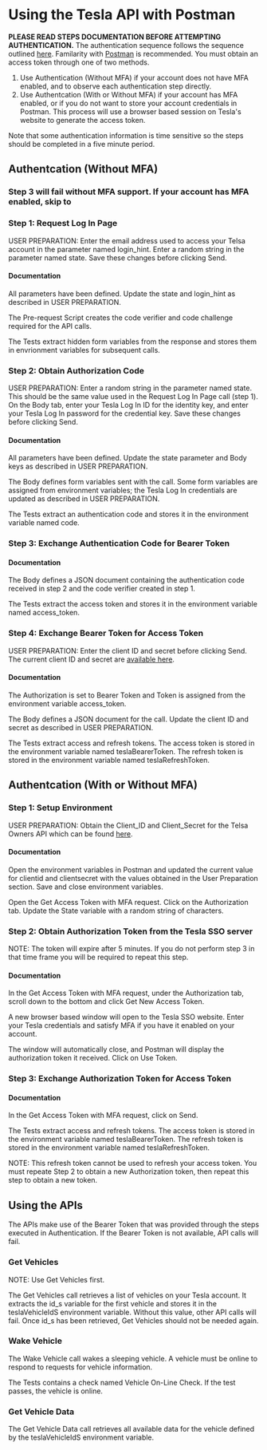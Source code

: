 # Using the Tesla API with Postman

**PLEASE READ STEPS DOCUMENTATION BEFORE ATTEMPTING AUTHENTICATION.**  The authentication sequence follows the sequence outlined [here](https://tesla-api.timdorr.com/api-basics/authentication).  Familarity with [Postman](https://www.postman.com/) is recommended. You must obtain an access token through one of two methods.

1. Use Authentication (Without MFA) if your account does not have MFA enabled, and to observe each authentication step directly.
2. Use Authentcation (With or Without MFA) if your account has MFA enabled, or if you do not want to store your account credentials in Postman. This process will use a browser based session on Tesla's website to generate the access token.

Note that some authentication information is time sensitive so the steps should be completed in a five minute period.
## Authentcation (Without MFA)
### Step 3 will fail without MFA support. If your account has MFA enabled, skip to 

### Step 1: Request Log In Page

USER PREPARATION: Enter the email address used to access your Telsa account in the parameter named login_hint.  Enter a random string in the parameter named state.  Save these changes before clicking Send.

#### Documentation

All parameters have been defined.  Update the state and login_hint as described in USER PREPARATION.

The Pre-request Script creates the code verifier and code challenge required for the API calls.

The Tests extract hidden form variables from the response and stores them in envrionment variables for subsequent calls.

### Step 2: Obtain Authorization Code

USER PREPARATION: Enter a random string in the parameter named state.  This should be the same value used in the Request Log In Page call (step 1).  On the Body tab, enter your Tesla Log In ID for the identity key, and enter your Tesla Log In password for the credential key.   Save these changes before clicking Send.

#### Documentation

All parameters have been defined.  Update the state parameter and Body keys as described in USER PREPARATION.

The Body defines form variables sent with the call.  Some form variables are assigned from environment variables; the Tesla Log In credentials are updated as described in USER PREPARATION.

The Tests extract an authentication code and stores it in the environment variable named code.

### Step 3: Exchange Authentication Code for Bearer Token

#### Documentation

The Body defines a JSON document containing the authentication code received in step 2 and the code verifier created in step 1.

The Tests extract the access token and stores it in the environment variable named access_token.

### Step 4: Exchange Bearer Token for Access Token

USER PREPARATION: Enter the client ID and secret before clicking Send. The current client ID and secret are [available here](https://pastebin.com/pS7Z6yyP).

#### Documentation

The Authorization is set to Bearer Token and Token is assigned from the environment variable access_token.

The Body defines a JSON document for the call.  Update the client ID and secret as described in USER PREPARATION.

The Tests extract access and refresh tokens.  The access token is stored in the environment variable named teslaBearerToken.  The refresh token is stored in the environment variable named teslaRefreshToken.

## Authentcation (With or Without MFA)
### Step 1: Setup Environment

USER PREPARATION: Obtain the Client_ID and Client_Secret for the Telsa Owners API which can be found [here](https://www.teslaapi.io/authentication/oauth).

#### Documentation

Open the environment variables in Postman and updated the current value for clientid and clientsecret with the values obtained in the User Preparation section. Save and close environment variables.

Open the Get Access Token with MFA request. Click on the Authorization tab. Update the State variable with a random string of characters.

### Step 2: Obtain Authorization Token from the Tesla SSO server

NOTE: The token will expire after 5 minutes. If you do not perform step 3 in that time frame you will be required to repeat this step.

#### Documentation

In the Get Access Token with MFA request, under the Authorization tab, scroll down to the bottom and click Get New Access Token.

A new browser based window will open to the Tesla SSO website. Enter your Tesla credentials and satisfy MFA if you have it enabled on your account.

The window will automatically close, and Postman will display the authorization token it received. Click on Use Token.

### Step 3: Exchange Authorization Token for Access Token
#### Documentation

In the Get Access Token with MFA request, click on Send.

The Tests extract access and refresh tokens.  The access token is stored in the environment variable named teslaBearerToken.  The refresh token is stored in the environment variable named teslaRefreshToken.

NOTE: This refresh token cannot be used to refresh your access token. You must repeate Step 2 to obtain a new Authorization token, then repeat this step to obtain a new token.

## Using the APIs

The APIs make use of the Bearer Token that was provided through the steps executed in Authentication.  If the Bearer Token is not available, API calls will fail.

### Get Vehicles

NOTE: Use Get Vehicles first.

The Get Vehicles call retrieves a list of vehicles on your Tesla account.  It extracts the id_s variable for the first vehicle and stores it in the teslaVehicleIdS environment variable.  Without this value, other API calls will fail.  Once id_s has been retrieved, Get Vehicles should not be needed again.

### Wake Vehicle

The Wake Vehicle call wakes a sleeping vehicle.  A vehicle must be online to respond to requests for vehicle information.

The Tests contains a check named Vehicle On-Line Check.  If the test passes, the vehicle is online.

### Get Vehicle Data

The Get Vehicle Data call retrieves all available data for the vehicle defined by the teslaVehicleIdS environment variable.

